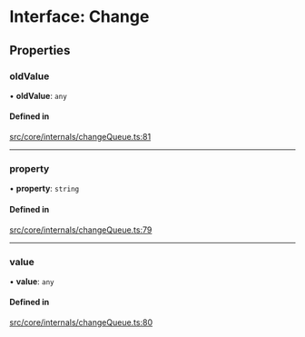 # Interface: Change

## Properties

### oldValue

• **oldValue**: `any`

#### Defined in

[src/core/internals/changeQueue.ts:81](https://github.com/io-gui/iogui/blob/tsc/src/core/internals/changeQueue.ts#L81)

___

### property

• **property**: `string`

#### Defined in

[src/core/internals/changeQueue.ts:79](https://github.com/io-gui/iogui/blob/tsc/src/core/internals/changeQueue.ts#L79)

___

### value

• **value**: `any`

#### Defined in

[src/core/internals/changeQueue.ts:80](https://github.com/io-gui/iogui/blob/tsc/src/core/internals/changeQueue.ts#L80)
